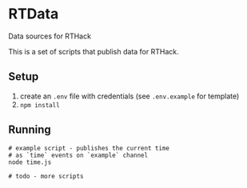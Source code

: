 # RTData
Data sources for RTHack

This is a set of scripts that publish data for RTHack.


## Setup

1. create an `.env` file with credentials (see `.env.example` for template)
2. `npm install`

## Running

```
# example script - publishes the current time 
# as `time` events on `example` channel
node time.js

# todo - more scripts
```